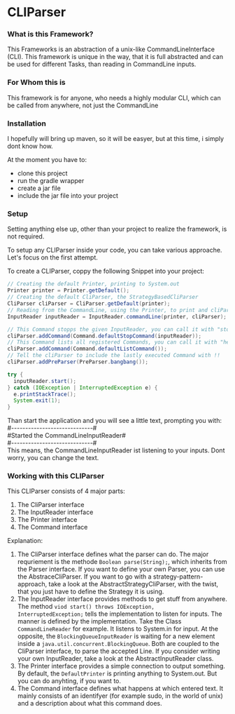 # CLIParser

### What is this Framework?

This Frameworks is an abstraction of a unix-like CommandLineInterface (CLI). This framework is unique in the way, that it is full abstracted and can be used for different Tasks, than reading in CommandLine inputs.

### For Whom this is

This framework is for anyone, who needs a highly modular CLI, which can be called from anywhere, not just the CommandLine

### Installation

I hopefully will bring up maven, so it will be easyer, but at this time, i simply dont know how.

At the moment you have to:
- clone this project
- run the gradle wrapper
- create a jar file
- include the jar file into your project

### Setup

Setting anything else up, other than your project to realize the framework, is not required.

To setup any CLIParser inside your code, you can take various approache. Let's focus on the first attempt.

To create a CLIParser, coppy the following Snippet into your project:

```java
// Creating the default Printer, printing to System.out
Printer printer = Printer.getDefault();
// Creating the default CliParser, the StrategyBasedCliParser
CliParser cliParser = CliParser.getDefault(printer);
// Reading from the CommandLine, using the Printer, to print and cliParser to parse input
InputReader inputReader = InputReader.commandLine(printer, cliParser);

// This Command stopps the given InputReader, you can call it with "stop"
cliParser.addCommand(Command.defaultStopCommand(inputReader));
// This Command lists all registered Commands, you can call it with "help"
cliParser.addCommand(Command.defaultListCommand());
// Tell the cliParser to include the lastly executed Command with !!
cliParser.addPreParser(PreParser.bangbang());

try {
  inputReader.start();
} catch (IOException | InterruptedException e) {
  e.printStackTrace();
  System.exit(1);
}
```

Than start the application and you will see a little text, prompting you with:    
#-----------------------------#    
#Started the CommandLineInputReader#    
#-----------------------------#    
This means, the CommandLineInputReader ist listening to your inputs. Dont worry, you can change the text.

### Working with this CLIParser

This CLIParser consists of 4 major parts:

1. The CliParser interface
2. The InputReader interface
3. The Printer interface
3. The Command interface

Explanation:

1. The CliParser interface defines what the parser can do. The major requriement is the methode <code>Boolean parse(String);</code>, which inherits from the Parser interface. If you want to define your own Parser, you can use the AbstraceCliParser. If you want to go with a strategy-pattern-approach, take a look at the AbstractStrategyCliParser, with the twist, that you just have to define the Strategy it is using.
2. The InputReader interface provides methods to get stuff from anywhere. The method <code>viod start() throws IOException, InterruptedException;</code> tells the implementation to listen for inputs. The manner is defined by the implementation. Take the Class <code>CommandLineReader</code> for example. It listens to System.in for input. At the opposite, the <code>BlockingQueueInputReader</code> is waiting for a new element inside a <code>java.util.concurrent.BlockingQueue</code>. Both are coupled to the CliParser interface, to parse the accepted Line. If you consider writing your own InputReader, take a look at the AbstractInputReader class.
3. The Printer interface provides a simple connection to output something. By default, the <code>DefaultPrinter</code> is printing anything to System.out. But you can do anyhting, if you want to.
4. The Command interface defines what happens at which entered text. It mainly consists of an identifyer (for example sudo, in the world of unix) and a description about what this command does.

### 
